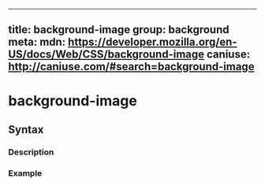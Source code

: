 
  ---
  title: background-image
  group: background
  meta:
    mdn: https://developer.mozilla.org/en-US/docs/Web/CSS/background-image
    caniuse: http://caniuse.com/#search=background-image
  ---

  # background-image
  <!--- Introduction for background-image, keep it brief and set the overall context -->

  ## Syntax
  <!--- Introduce the various syntax for background-image -->

  ### Description
  <!--- For each major section of syntax, provide a description explaining its usage further -->

  ### Example
  <!--- Provide code examples for the syntax block you're currently describing -->